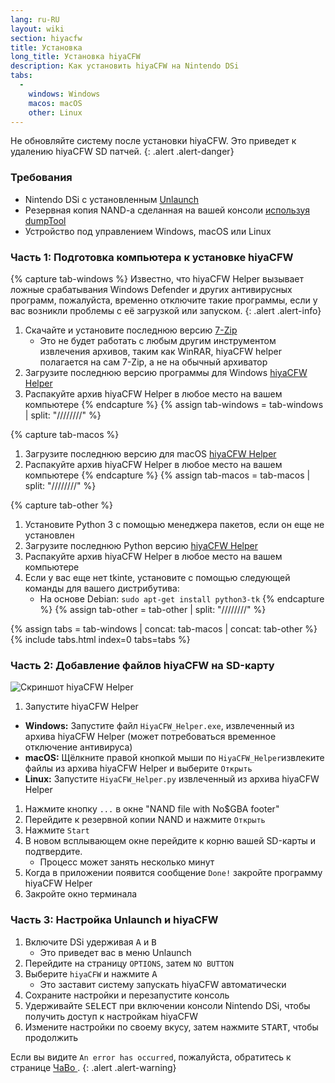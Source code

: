 ```yaml
---
lang: ru-RU
layout: wiki
section: hiyacfw
title: Установка
long_title: Установка hiyaCFW
description: Как установить hiyaCFW на Nintendo DSi
tabs:
  - 
    windows: Windows
    macos: macOS
    other: Linux
---
```


Не обновляйте систему после установки hiyaCFW. Это приведет к удалению hiyaCFW SD патчей.
{: .alert .alert-danger}

### Требования
- Nintendo DSi с установленным [Unlaunch](https://dsi.cfw.guide/installing-unlaunch)
- Резервная копия NAND-a сделанная на вашей консоли [используя dumpTool](https://dsi.cfw.guide/dumping-nand)
- Устройство под управлением Windows, macOS или Linux

### Часть 1: Подготовка компьютера к установке hiyaCFW
{% capture tab-windows %}
Известно, что hiyaCFW Helper вызывает ложные срабатывания Windows Defender и других антивирусных программ, пожалуйста, временно отключите такие программы, если у вас возникли проблемы с её загрузкой или запуском.
{: .alert .alert-info}

1. Скачайте и установите последнюю версию [7-Zip](https://www.7-zip.org/download.html)
   - Это не будет работать с любым другим инструментом извлечения архивов, таким как WinRAR, hiyaCFW helper полагается на сам 7-Zip, а не на обычный архиватор
1. Загрузите последнюю версию программы для Windows [hiyaCFW Helper](https://github.com/mondul/HiyaCFW-Helper/releases)
1. Распакуйте архив hiyaCFW Helper в любое место на вашем компьютере
{% endcapture %}
{% assign tab-windows = tab-windows | split: "////////" %}

{% capture tab-macos %}
1. Загрузите последнюю версию для macOS [hiyaCFW Helper](https://github.com/mondul/HiyaCFW-Helper/releases)
1. Распакуйте архив hiyaCFW Helper в любое место на вашем компьютере
{% endcapture %}
{% assign tab-macos = tab-macos | split: "////////" %}

{% capture tab-other %}
1. Установите Python 3 с помощью менеджера пакетов, если он еще не установлен
1. Загрузите последнюю Python версию [hiyaCFW Helper](https://github.com/mondul/HiyaCFW-Helper/releases)
1. Распакуйте архив hiyaCFW Helper в любое место на вашем компьютере
1. Если у вас еще нет tkinte, установите с помощью следующей команды для вашего дистрибутива:
   - На основе Debian: `sudo apt-get install python3-tk`
{% endcapture %}
{% assign tab-other = tab-other | split: "////////" %}

{% assign tabs = tab-windows | concat: tab-macos | concat: tab-other %}
{% include tabs.html index=0 tabs=tabs %}

### Часть 2: Добавление файлов hiyaCFW на SD-карту
![Скриншот hiyaCFW Helper](https://image.ibb.co/hhzKRL/Screen-Shot-2018-10-18-at-16-30-18.png)

1. Запустите hiyaCFW Helper
  - **Windows:** Запустите файл `HiyaCFW_Helper.exe`, извлеченный из архива hiyaCFW Helper (может потребоваться временное отключение антивируса)
  - **macOS:** Щёлкните правой кнопкой мыши по `HiyaCFW_Helper`извлеките файлы из архива hiyaCFW Helper и выберите `Открыть`
  - **Linux:** Запустите `HiyaCFW_Helper.py` извлеченный из архива hiyaCFW Helper
1. Нажмите кнопку `...` в окне "NAND file with No$GBA footer"
1. Перейдите к резервной копии NAND и нажмите `Открыть`
1. Нажмите `Start`
1. В новом всплывающем окне перейдите к корню вашей SD-карты и подтвердите.
   - Процесс может занять несколько минут
1. Когда в приложении появится сообщение `Done!` закройте программу hiyaCFW Helper
1. Закройте окно терминала

### Часть 3: Настройка Unlaunch и hiyaCFW
1. Включите DSi удерживая <kbd class="face">A</kbd> и <kbd class="face">B</kbd>
   - Это приведет вас в меню Unlaunch
1. Перейдите на страницу `OPTIONS`, затем `NO BUTTON`
1. Выберите `hiyaCFW` и нажмите <kbd class="face">A</kbd>
   - Это заставит систему запускать hiyaCFW автоматически
1. Сохраните настройки и перезапустите консоль
1. Удерживайте <kbd>SELECT</kbd> при включении консоли Nintendo DSi, чтобы получить доступ к настройкам hiyaCFW
1. Измените настройки по своему вкусу, затем нажмите <kbd>START</kbd>, чтобы продолжить

Если вы видите `An error has occurred`, пожалуйста, обратитесь к странице [ЧаВо ](faq?faq=why-do-i-get-an-error-has-occurred-message-when-booting-hiyacfw).
{: .alert .alert-warning}
